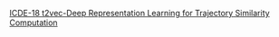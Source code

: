 
[ICDE-18 t2vec-Deep Representation Learning for Trajectory Similarity Computation](https://github.com/boathit/research-papers/tree/master/t2vec)
